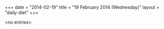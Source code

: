 +++
date = "2014-02-19"
title = "19 February 2014 (Wednesday)"
layout = "daily-diet"
+++

\<no entries\>